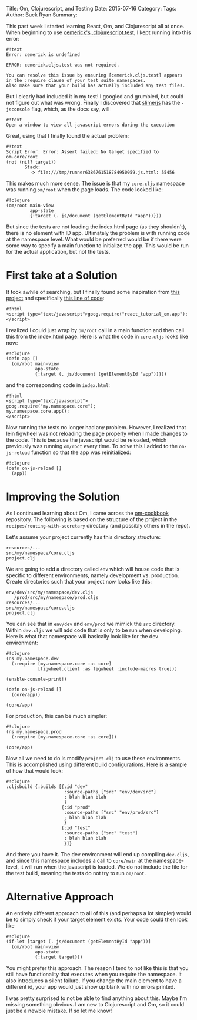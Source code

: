 Title: Om, Clojurescript, and Testing
Date: 2015-07-16
Category:
Tags:
Author: Buck Ryan
Summary:

This past week I started learning React, Om, and Clojurescript all at once.
When beginning to use [cemerick's
.clojurescript.test](https://github.com/cemerick/clojurescript.test), I kept
running into this error:

    #!text
    Error: cemerick is undefined

    ERROR: cemerick.cljs.test was not required.

    You can resolve this issue by ensuring [cemerick.cljs.test] appears
    in the :require clause of your test suite namespaces.
    Also make sure that your build has actually included any test files.

But I clearly had included it in my test! I googled and grumbled, but could not
figure out what was wrong. Finally I discovered that
[slimerjs](https://slimerjs.org/) has the `-jsconsole` flag, which, as the docs
say, will

    #!text
    Open a window to view all javascript errors during the execution

Great, using that I finally found the actual problem:

    #!text
    Script Error: Error: Assert failed: No target specified to om.core/root
    (not (nil? target))
           Stack:
             -> file:///tmp/runner6386761518784950059.js.html: 55456

This makes much more sense. The issue is that my `core.cljs` namespace was
running `om/root` when the page loads. The code looked like:

    #!clojure
    (om/root main-view
             app-state
             {:target (. js/document (getElementById "app"))}))

But since the tests are not loading the index.html page (as they shouldn't),
there is no element with ID app. Ultimately the problem is with running code
at the namespace level. What would be preferred would be if there were some
way to specify a main function to initialize the app. This would be run for
the actual application, but not the tests.

First take at a Solution
========================

It took awhile of searching, but I finally found some inspiration from
[this project](https://github.com/jalehman/react-tutorial-om) and specifically
[this line of code](https://github.com/jalehman/react-tutorial-om/blob/60867fb0efcb48a3f20bc94361c2f981e6c96f44/resources/public/index.html#L15):

    #!html
    <script type="text/javascript">goog.require("react_tutorial_om.app");</script>

I realized I could just wrap by `om/root` call in a main function and then call
this from the index.html page. Here is what the code in `core.cljs` looks like
now:

    #!clojure
    (defn app []
      (om/root main-view
               app-state
               {:target (. js/document (getElementById "app"))}))

and the corresponding code in `index.html`:

    #!html
    <script type="text/javascript">
    goog.require("my.namespace.core");
    my.namespace.core.app();
    </script>

Now running the tests no longer had any problem. However, I realized that
lein figwheel was not reloading the page properly when I made changes to the
code. This is because the javascript would be reloaded, which previously was
running `om/root` every time. To solve this I added to the `on-js-reload`
function so that the app was reinitialized:

    #!clojure
    (defn on-js-reload []
      (app))

Improving the Solution
======================

As I continued learning about Om, I came across the
[om-cookbook](https://github.com/omcljs/om-cookbook) repository. The following
is based on the structure of the project in the
`recipes/routing-with-secretary` directory (and possibly others in the repo).

Let's assume your project currently has this directory structure:

    resources/...
    src/my/namespace/core.cljs
    project.clj

We are going to add a directory called `env` which will house code that is
specific to different environments, namely development vs. production. Create
directories such that your project now looks like this:

    env/dev/src/my/namespace/dev.cljs
       /prod/src/my/namespace/prod.cljs
    resources/...
    src/my/namespace/core.cljs
    project.clj

You can see that in `env/dev` and `env/prod` we mimick the `src` directory.
Within `dev.cljs` we will add code that is only to be run when developing.
Here is what that namespace will basically look like for the dev environment:

    #!clojure
    (ns my.namespace.dev
      (:require [my.namespace.core :as core]
                [figwheel.client :as figwheel :include-macros true]))

    (enable-console-print!)

    (defn on-js-reload []
      (core/app))

    (core/app)

For production, this can be much simpler:

    #!clojure
    (ns my.namespace.prod
      (:require [my.namespace.core :as core]))

    (core/app)

Now all we need to do is modify `project.clj` to use these environments. This
is accomplished using different build configurations. Here is a sample of
how that would look:

    #!clojure
    :cljsbuild {:builds [{:id "dev"
                          :source-paths ["src" "env/dev/src"]
                          ; blah blah blah
                          }
                         {:id "prod"
                          :source-paths ["src" "env/prod/src"]
                          ; blah blah blah
                          }
                         {:id "test"
                          :source-paths ["src" "test"]
                          ; blah blah blah
                          }]}

And there you have it. The dev environment will end up compiling `dev.cljs`,
and since this namespace includes a call to `core/main` at the namespace-level,
it will run when the javascript is loaded. We do not include the file for the
test build, meaning the tests do not try to run `om/root`.

Alternative Approach
====================

An entirely different approach to all of this (and perhaps a lot simpler)
would be to simply check if your target element exists. Your code could then
look like

    #!clojure
    (if-let [target (. js/document (getElementById "app"))]
      (om/root main-view
               app-state
               {:target target}))

You might prefer this approach. The reason I tend to not like this is that you
still have functionality that executes when you require the namespace. It also
introduces a silent failure. If you change the main element to have a different
id, your app would just show up blank with no errors printed.

I was pretty surprised to not be able to find anything about this. Maybe I'm
missing something obvious. I am new to Clojurescript and Om, so it could just
be a newbie mistake. If so let me know!
